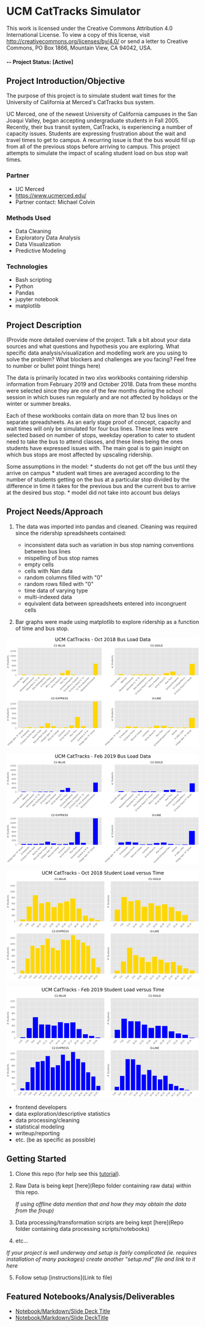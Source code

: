 # UCM CatTracks Simulator
This work is licensed under the Creative Commons Attribution 4.0 International License.
To view a copy of this license, visit http://creativecommons.org/licenses/by/4.0/ or
send a letter to Creative Commons, PO Box 1866, Mountain View, CA 94042, USA.  

#### -- Project Status: [Active]

## Project Introduction/Objective
The purpose of this project is to simulate student wait times for the University of California at Merced's CatTracks bus system.

UC Merced, one of the newest University of California campuses in the San Joaqui Valley, began accepting undergraduate students in Fall 2005. Recently, their bus transit system, CatTracks, is experiencing a number of capacity issues. Students are expressing frustration about the wait and travel times to get to campus. A recurring issue is that the bus would fill up from all of the previous stops before arriving to campus. This project attempts to simulate the impact of scaling student load on bus stop wait times.

### Partner
* UC Merced
* https://www.ucmerced.edu/
* Partner contact: Michael Colvin

### Methods Used
* Data Cleaning
* Exploratory Data Analysis
* Data Visualization
* Predictive Modeling

### Technologies
* Bash scripting
* Python
* Pandas
* jupyter notebook
* matplotlib

## Project Description
(Provide more detailed overview of the project.  Talk a bit about your data sources and what questions and hypothesis you are exploring. What specific data analysis/visualization and modelling work are you using to solve the problem? What blockers and challenges are you facing?  Feel free to number or bullet point things here)

The data is primarily located in two xlxs workbooks containing ridership information from February 2019 and October 2018. Data from these months were selected since they are one of the few months during the school session in which buses run regularly and are not affected by holidays or the winter or summer breaks.

Each of these workbooks contain data on more than 12 bus lines on separate spreadsheets. As an early stage proof of concept, capacity and wait times will only be simulated for four bus lines. These lines were selected based on number of stops, weekday operation to cater to student need to take the bus to attend classes, and these lines being the ones students have expressed issues with. The main goal is to gain insight on which bus stops are most affected by upscaling ridership.

Some assumptions in the model:
    * students do not get off the bus until they arrive on campus
    * student wait times are averaged according to the number of students getting on the bus at a particular stop divided by the difference in time it takes for the previous bus and the current bus to arrive at the desired bus stop.
    * model did not take into account bus delays
  
## Project Needs/Approach

1. The data was imported into pandas and cleaned. Cleaning was required since the ridership spreadsheets contained:
   - inconsistent data such as variation in bus stop naming conventions between bus lines
   - mispelling of bus stop names
   - empty cells
   - cells with Nan data
   - random columns filled with "0"
   - random rows filled with "0"
   - time data of varying type
   - multi-indexed data
   - equivalent data between spreadsheets entered into incongruent cells

2. Bar graphs were made using matplotlib to explore ridership as a function of time and bus stop.

![October 2018 bus load data](https://github.com/nlt-python/UCM_CatTracks_Simulator/blob/master/2018-oct-plot.png)

![February 2019 bus load data](https://github.com/nlt-python/UCM_CatTracks_Simulator/blob/master/2019-feb-plot.png)

![October 2018 bus line times data](https://github.com/nlt-python/UCM_CatTracks_Simulator/blob/master/2018-oct-time.png)

![February 2019 bus line times data](https://github.com/nlt-python/UCM_CatTracks_Simulator/blob/master/2019-feb-time.png)



- frontend developers
- data exploration/descriptive statistics
- data processing/cleaning
- statistical modeling
- writeup/reporting
- etc. (be as specific as possible)

## Getting Started

1. Clone this repo (for help see this [tutorial](https://help.github.com/articles/cloning-a-repository/)).
2. Raw Data is being kept [here](Repo folder containing raw data) within this repo.

    *If using offline data mention that and how they may obtain the data from the froup)*
    
3. Data processing/transformation scripts are being kept [here](Repo folder containing data processing scripts/notebooks)
4. etc...

*If your project is well underway and setup is fairly complicated (ie. requires installation of many packages) create another "setup.md" file and link to it here*  

5. Follow setup [instructions](Link to file)

## Featured Notebooks/Analysis/Deliverables
* [Notebook/Markdown/Slide Deck Title](link)
* [Notebook/Markdown/Slide DeckTitle](link)

